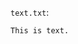 <!-- >>>>>> BEGIN GENERATED FILE (include): SOURCE test/include/templates/text_code_block.md -->
<!-- >>>>>> BEGIN INCLUDED FILE (code_block): SOURCE test/include/includes/text.txt -->
```text.txt```:
```
This is text.
```
<!-- <<<<<< END INCLUDED FILE (code_block): SOURCE test/include/includes/text.txt -->
<!-- <<<<<< END GENERATED FILE (include): SOURCE test/include/templates/text_code_block.md -->
